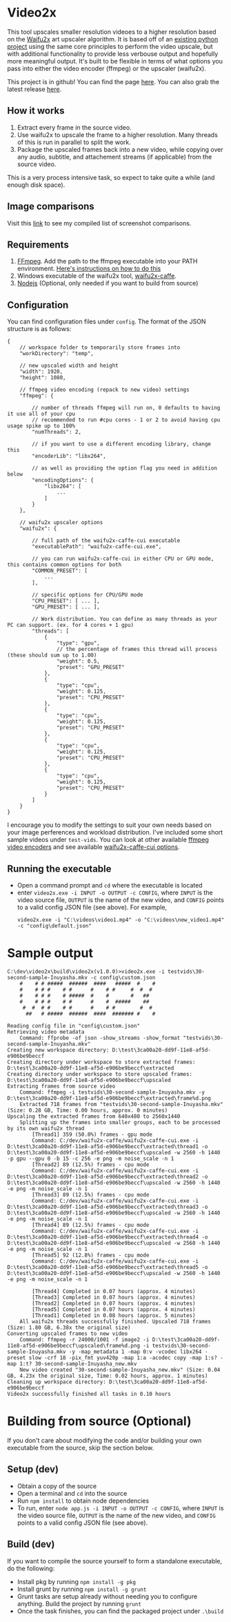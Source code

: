 # Video2x
This tool upscales smaller resolution videoes to a higher resolution based on the [Waifu2x](https://github.com/nagadomi/waifu2x) art upscaler algorithm. It is based off of an [existing python project](https://github.com/K4YT3X/video2x) using the same core principles to perform the video upscale, but with additional functionality to provide less verbouse output and hopefully more meaningful output. It's built to be flexible in terms of what options you pass into either the video encoder (ffmpeg) or the upscaler (waifu2x).

This project is in github! You can find the page [here](https://github.com/kwsou/video2x). You can also grab the latest release [here](https://github.com/kwsou/video2x/releases).

## How it works
1. Extract every frame in the source video.
2. Use waifu2x to upscale the frame to a higher resolution. Many threads of this is run in parallel to split the work.
3. Package the upscaled frames back into a new video, while copying over any audio, subtitle, and attachement streams (if applicable) from the source video.

This is a very process intensive task, so expect to take quite a while (and enough disk space).

## Image comparisons
Visit this [link](https://video2x.kwsou.com/image-comparison/) to see my compiled list of screenshot comparisons.

## Requirements
1. [FFmpeg](https://www.ffmpeg.org/). Add the path to the ffmpeg executable into your PATH environment. [Here's instructions on how to do this](https://github.com/adaptlearning/adapt_authoring/wiki/Installing-FFmpeg)
2. Windows executable of the waifu2x tool, [waifu2x-caffe](https://github.com/lltcggie/waifu2x-caffe).
3. [Nodejs](https://nodejs.org/en/) (Optional, only needed if you want to build from source)

## Configuration
You can find configuration files under `config`. The format of the JSON structure is as follows:
```
{
    // workspace folder to temporarily store frames into
    "workDirectory": "temp",

    // new upscaled width and height
    "width": 1920,
    "height": 1080,

    // ffmpeg video encoding (repack to new video) settings
    "ffmpeg": {

        // number of threads ffmpeg will run on, 0 defaults to having it use all of your cpu
        // recommended to run #cpu cores - 1 or 2 to avoid having cpu usage spike up to 100%
        "numThreads": 2,

        // if you want to use a different encoding library, change this
        "encoderLib": "libx264",

        // as well as providing the option flag you need in addition below
        "encodingOptions": {
            "libx264": [
                ...
            ]
        }
    },

    // waifu2x upscaler options
    "waifu2x": {

        // full path of the waifu2x-caffe-cui executable
        "executablePath": "waifu2x-caffe-cui.exe",

        // you can run waifu2x-caffe-cui in either CPU or GPU mode, this contains common options for both
        "COMMON_PRESET": [
            ...
        ],

        // specific options for CPU/GPU mode
        "CPU_PRESET": [ ... ],
        "GPU_PRESET": [ ... ],

        // Work distribution. You can define as many threads as your PC can support. (ex. for 4 cores + 1 gpu)
        "threads": [
            {
                "type": "gpu",
                // the percentage of frames this thread will process (these should sum up to 1.00)
                "weight": 0.5,
                "preset": "GPU_PRESET"
            },
            {
                "type": "cpu",
                "weight": 0.125,
                "preset": "CPU_PRESET"
            },
            {
                "type": "cpu",
                "weight": 0.125,
                "preset": "CPU_PRESET"
            },
            {
                "type": "cpu",
                "weight": 0.125,
                "preset": "CPU_PRESET"
            },
            {
                "type": "cpu",
                "weight": 0.125,
                "preset": "CPU_PRESET"
            }
        ]
    }
}
```
I encourage you to modify the settings to suit your own needs based on your image perferences and workload distribution. I've included some short sample videos under `test-vids`. You can look at other available [ffmpeg video encoders](https://www.ffmpeg.org/ffmpeg-codecs.html#Video-Encoders) and see available [waifu2x-caffe-cui options](https://github.com/kwsou/video2x/blob/master/docs/waifu2x-caffe-cui.md).

## Running the executable
* Open a command prompt and `cd` where the executable is located
* enter `video2x.exe -i INPUT -o OUTPUT -c CONFIG`, where `INPUT` is the video source file, `OUTPUT` is the name of the new video, and `CONFIG` points to a valid config JSON file (see above). For example,
    ```
    video2x.exe -i "C:\videos\video1.mp4" -o "C:\videos\new_video1.mp4" -c "config\default.json"
    ```

Sample output
===
```
C:\dev\video2x\build\video2x(v1.0.0)>video2x.exe -i testvids\30-second-sample-Inuyasha.mkv -c config\custom.json
    #    # # #####  ######  ####   #####  #    #
    #    # # #    # #      #    # #     #  #  #
    #    # # #    # #####  #    #       #   ##
    #    # # #    # #      #    #  #####    ##
     #  #  # #    # #      #    # #        #  #
      ##   # #####  ######  ####  ####### #    #

Reading config file in "config\custom.json"
Retrieving video metadata
    Command: ffprobe -of json -show_streams -show_format "testvids\30-second-sample-Inuyasha.mkv"
Creating new workspace directory: D:\test\3ca00a20-dd9f-11e8-af5d-e906be9beccf
Creating directory under workspace to store extracted frames: D:\test\3ca00a20-dd9f-11e8-af5d-e906be9beccf\extracted
Creating directory under workspace to store upscaled frames: D:\test\3ca00a20-dd9f-11e8-af5d-e906be9beccf\upscaled
Extracting frames from source video
    Command: ffmpeg -i testvids\30-second-sample-Inuyasha.mkv -y D:\test\3ca00a20-dd9f-11e8-af5d-e906be9beccf\extracted\frame%d.png
    Extracted 718 frames from "testvids\30-second-sample-Inuyasha.mkv" (Size: 0.28 GB, Time: 0.00 hours, approx. 0 minutes)
Upscaling the extracted frames from 640x480 to 2560x1440
    Splitting up the frames into smaller groups, each to be processed by its own waifu2x thread
        [Thread1] 359 (50.0%) frames - gpu mode
        Command: C:/dev/waifu2x-caffe/waifu2x-caffe-cui.exe -i D:\test\3ca00a20-dd9f-11e8-af5d-e906be9beccf\extracted\thread1 -o D:\test\3ca00a20-dd9f-11e8-af5d-e906be9beccf\upscaled -w 2560 -h 1440 -p gpu --gpu 0 -b 15 -c 256 -e png -m noise_scale -n 1
        [Thread2] 89 (12.5%) frames - cpu mode
        Command: C:/dev/waifu2x-caffe/waifu2x-caffe-cui.exe -i D:\test\3ca00a20-dd9f-11e8-af5d-e906be9beccf\extracted\thread2 -o D:\test\3ca00a20-dd9f-11e8-af5d-e906be9beccf\upscaled -w 2560 -h 1440 -e png -m noise_scale -n 1
        [Thread3] 89 (12.5%) frames - cpu mode
        Command: C:/dev/waifu2x-caffe/waifu2x-caffe-cui.exe -i D:\test\3ca00a20-dd9f-11e8-af5d-e906be9beccf\extracted\thread3 -o D:\test\3ca00a20-dd9f-11e8-af5d-e906be9beccf\upscaled -w 2560 -h 1440 -e png -m noise_scale -n 1
        [Thread4] 89 (12.5%) frames - cpu mode
        Command: C:/dev/waifu2x-caffe/waifu2x-caffe-cui.exe -i D:\test\3ca00a20-dd9f-11e8-af5d-e906be9beccf\extracted\thread4 -o D:\test\3ca00a20-dd9f-11e8-af5d-e906be9beccf\upscaled -w 2560 -h 1440 -e png -m noise_scale -n 1
        [Thread5] 92 (12.8%) frames - cpu mode
        Command: C:/dev/waifu2x-caffe/waifu2x-caffe-cui.exe -i D:\test\3ca00a20-dd9f-11e8-af5d-e906be9beccf\extracted\thread5 -o D:\test\3ca00a20-dd9f-11e8-af5d-e906be9beccf\upscaled -w 2560 -h 1440 -e png -m noise_scale -n 1

        [Thread4] Completed in 0.07 hours (approx. 4 minutes)
        [Thread3] Completed in 0.07 hours (approx. 4 minutes)
        [Thread2] Completed in 0.07 hours (approx. 4 minutes)
        [Thread5] Completed in 0.07 hours (approx. 4 minutes)
        [Thread1] Completed in 0.08 hours (approx. 5 minutes)
    All waifu2x threads successfully finished. Upscaled 718 frames (Size: 1.80 GB, 6.38x the original size)
Converting upscaled frames to new video
    Command: ffmpeg -r 24000/1001 -f image2 -i D:\test\3ca00a20-dd9f-11e8-af5d-e906be9beccf\upscaled\frame%d.png -i testvids\30-second-sample-Inuyasha.mkv -y -map_metadata 1 -map 0:v -vcodec libx264 -preset slow -crf 18 -pix_fmt yuv420p -map 1:a -acodec copy -map 1:s? -map 1:t? 30-second-sample-Inuyasha_new.mkv
    New video created "30-second-sample-Inuyasha_new.mkv" (Size: 0.04 GB, 4.23x the original size, Time: 0.02 hours, approx. 1 minutes)
Cleaning up workspace directory: D:\test\3ca00a20-dd9f-11e8-af5d-e906be9beccf
Video2x successfully finished all tasks in 0.10 hours
```

Building from source (Optional)
===
If you don't care about modifying the code and/or building your own executable from the source, skip the section below.
## Setup (dev)
* Obtain a copy of the source
* Open a terminal and `cd` into the source
* Run `npm install` to obtain node dependencies
* To run, enter `node app.js -i INPUT -o OUTPUT -c CONFIG`, where `INPUT` is the video source file, `OUTPUT` is the name of the new video, and `CONFIG` points to a valid config JSON file (see above).

## Build (dev)
If you want to compile the source yourself to form a standalone executable, do the following:
* Install pkg by running `npm install -g pkg`
* Install grunt by running `npm install -g grunt`
* Grunt tasks are setup already without needing you to configure anything. Build the project by running `grunt`
* Once the task finishes, you can find the packaged project under `.\build`
